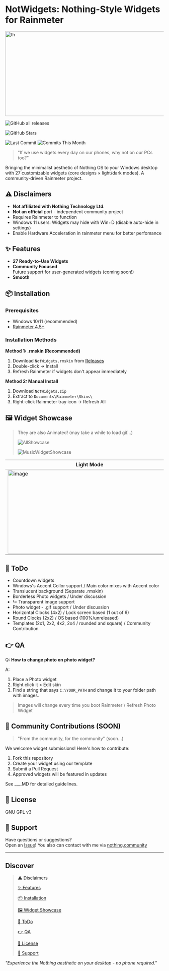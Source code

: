 # NotWidgets: Nothing-Style Widgets for Rainmeter

<img width="800" height="269" alt="th" src="https://github.com/user-attachments/assets/49dacfbf-02a9-4545-9677-9fa597376d3d" />

![GitHub all releases](https://img.shields.io/github/downloads/GXX0T/NotWidgets/total?style=for-the-badge&color=f0f0f0&labelColor=303030&label=DOWNLOADS&logo=&color=ff0000)

![GitHub Stars](https://img.shields.io/github/stars/GXX0T/NotWidgets?style=for-the-badge&color=f0f0f0&labelColor=303030&label=STARS&logo=&color=ff0000)

![Last Commit](https://img.shields.io/github/last-commit/GXX0T/NotWidgets?style=for-the-badge&color=f0f0f0&labelColor=303030&label=LAST%20COMMIT&logo=&color=ff0000)
![Commits This Month](https://img.shields.io/github/commit-activity/m/GXX0T/NotWidgets?style=for-the-badge&color=f0f0f0&labelColor=303030&label=MONTHLY%20COMMITS&logo=&color=ff0000)

> "If we use widgets every day on our phones, why not on our PCs too?"

Bringing the minimalist aesthetic of Nothing OS to your Windows desktop with 27 customizable widgets (core designs × light/dark modes). A community-driven Rainmeter project.

## ⚠️ Disclaimers

- **Not affiliated with Nothing Technology Ltd**.
- **Not an official** port - independent community project
- Requires Rainmeter to function
- Windows 11 users: Widgets may hide with Win+D (disable auto-hide in settings)
- Enable Hardware Acceleration in rainmeter menu for better perfomance


## ✨ Features

- **27 Ready-to-Use Widgets**  
- **Community Focused**  
  Future support for user-generated widgets (coming soon!)
- **Smooth**  

## 📦 Installation

### Prerequisites
- Windows 10/11 (recommended)
- [Rainmeter 4.5+](https://www.rainmeter.net/)

### Installation Methods

**Method 1: .rmskin (Recommended)**
1. Download `NotWidgets.rmskin` from [Releases](https://github.com/GXX0T/NotWidgets/releases/tag/Release)
2. Double-click → Install
3. Refresh Rainmeter if widgets don't appear immediately

**Method 2: Manual Install**
1. Download `NotWidgets.zip`
2. Extract to `Documents\Rainmeter\Skins\`
3. Right-click Rainmeter tray icon → Refresh All

## 🖼️ Widget Showcase

> They are also Animated! (may take a while to load gif...)
>
> ![AllShowcase](https://github.com/user-attachments/assets/96cee0f2-1df7-4920-bbd3-7bda76a7f86b)
>
> ![MusicWidgetShowcase](https://github.com/user-attachments/assets/9c4e45d2-2106-4cd7-b2d7-9630513ac9a3)


| Light Mode | Dark Mode |
|------------|-----------|
| <img width="520" height="265" alt="image" src="https://github.com/user-attachments/assets/0544b34a-8377-4282-bd75-48a65e2f8323" /> | <img width="520" height="265" alt="image" src="https://github.com/user-attachments/assets/7c7f2baa-b812-4c6d-b652-98146490cfb6" /> |

## 📩 ToDo
- Countdown widgets
- Windows's Accent Collor support / Main color mixes with Accent color
- Translucent background (Separate .rmskin)
- Borderless Photo widgets / Under discussion 
- ↳ Transparent image support
- Photo widget - .gif support / Under discussion
- Horizontal Clocks (4x2) / Lock screen based (1 out of 6)
- Round Clocks (2x2) / OS based (100%/unreleased)
- Templates (2x1, 2x2, 4x2, 2x4 / rounded and square) / Community Contribution


## 👉 QA
Q: __How to change photo on photo widget?__

A:
1. Place a Photo widget
2. Right click it > Edit skin
3. Find a string that says `C:\YOUR_PATH` and change it to your folder path with images.

> Images will change every time you boot Rainmeter \ Refresh Photo Widget


## 👥 Community Contributions (SOON)

> "From the community, for the community" (soon...)


We welcome widget submissions! Here's how to contribute:

1. Fork this repository
2. Create your widget using our template
3. Submit a Pull Request
4. Approved widgets will be featured in updates

See ___.MD for detailed guidelines.

## 📜 License

GNU GPL v3

## 💬 Support

Have questions or suggestions?  
Open an [Issue](issues)!
You also can contact with me via [nothing.community](https://nothing.community/u/aramatniyofc)

---

## Discover

> [⚠️ Disclaimers](https://github.com/GXX0T/NotWidgets?tab=readme-ov-file#%EF%B8%8F-disclaimers)
>
> [✨ Features](https://github.com/GXX0T/NotWidgets?tab=readme-ov-file#-features)
>
> [📦 Installation](https://github.com/GXX0T/NotWidgets?tab=readme-ov-file#-installation)
>
> [🖼️ Widget Showcase](https://github.com/GXX0T/NotWidgets?tab=readme-ov-file#%EF%B8%8F-widget-showcase)
>
> [📩 ToDo](https://github.com/GXX0T/NotWidgets?tab=readme-ov-file#-todo)
>
> [👉 QA](https://github.com/GXX0T/NotWidgets?tab=readme-ov-file#-qa)
>
> [📜 License](https://github.com/GXX0T/NotWidgets?tab=readme-ov-file#-license)
>
> [💬 Support](https://github.com/GXX0T/NotWidgets?tab=readme-ov-file#-support)

*"Experience the Nothing aesthetic on your desktop - no phone required."*
